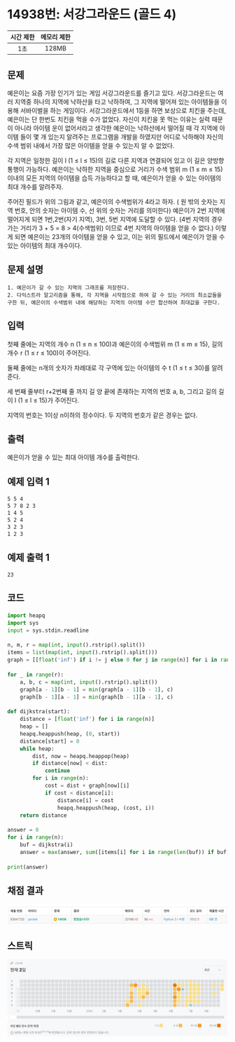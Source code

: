 # 14938번: 서강그라운드 (골드 4)
| 시간 제한 | 메모리 제한 |
|:-----:|:------:|
|  1초   | 128MB  |

## 문제
예은이는 요즘 가장 인기가 있는 게임 서강그라운드를 즐기고 있다. 서강그라운드는 여러 지역중 하나의 지역에 낙하산을 타고 낙하하여, 그 지역에 떨어져 있는 아이템들을 이용해 서바이벌을 하는 게임이다. 서강그라운드에서 1등을 하면 보상으로 치킨을 주는데, 예은이는 단 한번도 치킨을 먹을 수가 없었다. 자신이 치킨을 못 먹는 이유는 실력 때문이 아니라 아이템 운이 없어서라고 생각한 예은이는 낙하산에서 떨어질 때 각 지역에 아이템 들이 몇 개 있는지 알려주는 프로그램을 개발을 하였지만 어디로 낙하해야 자신의 수색 범위 내에서 가장 많은 아이템을 얻을 수 있는지 알 수 없었다.

각 지역은 일정한 길이 l (1 ≤ l ≤ 15)의 길로 다른 지역과 연결되어 있고 이 길은 양방향 통행이 가능하다. 예은이는 낙하한 지역을 중심으로 거리가 수색 범위 m (1 ≤ m ≤ 15) 이내의 모든 지역의 아이템을 습득 가능하다고 할 때, 예은이가 얻을 수 있는 아이템의 최대 개수를 알려주자.



주어진 필드가 위의 그림과 같고, 예은이의 수색범위가 4라고 하자. ( 원 밖의 숫자는 지역 번호, 안의 숫자는 아이템 수, 선 위의 숫자는 거리를 의미한다) 예은이가 2번 지역에 떨어지게 되면 1번,2번(자기 지역), 3번, 5번 지역에 도달할 수 있다. (4번 지역의 경우 가는 거리가 3 + 5 = 8 > 4(수색범위) 이므로 4번 지역의 아이템을 얻을 수 없다.) 이렇게 되면 예은이는 23개의 아이템을 얻을 수 있고, 이는 위의 필드에서 예은이가 얻을 수 있는 아이템의 최대 개수이다.

## 문제 설명
```text
1. 예은이가 갈 수 있는 지역의 그래프를 저장한다. 
2. 다익스트라 알고리즘을 통해, 각 지역을 시작점으로 하여 갈 수 있는 거리의 최소값들을 구한 뒤, 예은이의 수색범위 내에 해당하는 지역의 아이템 수만 합산하여 최대값을 구한다.
```

## 입력
첫째 줄에는 지역의 개수 n (1 ≤ n ≤ 100)과 예은이의 수색범위 m (1 ≤ m ≤ 15), 길의 개수 r (1 ≤ r ≤ 100)이 주어진다.

둘째 줄에는 n개의 숫자가 차례대로 각 구역에 있는 아이템의 수 t (1 ≤ t ≤ 30)를 알려준다.

세 번째 줄부터 r+2번째 줄 까지 길 양 끝에 존재하는 지역의 번호 a, b, 그리고 길의 길이 l (1 ≤ l ≤ 15)가 주어진다.

지역의 번호는 1이상 n이하의 정수이다. 두 지역의 번호가 같은 경우는 없다.



## 출력
예은이가 얻을 수 있는 최대 아이템 개수를 출력한다.






## 예제 입력 1 
```text
5 5 4
5 7 8 2 3
1 4 5
5 2 4
3 2 3
1 2 3
```

## 예제 출력 1 
```text
23
```

## 코드
```python
import heapq
import sys
input = sys.stdin.readline

n, m, r = map(int, input().rstrip().split())
items = list(map(int, input().rstrip().split()))
graph = [[float('inf') if i != j else 0 for j in range(n)] for i in range(n)]

for _ in range(r):
    a, b, c = map(int, input().rstrip().split())
    graph[a - 1][b - 1] = min(graph[a - 1][b - 1], c)
    graph[b - 1][a - 1] = min(graph[b - 1][a - 1], c)

def dijkstra(start):
    distance = [float('inf') for i in range(n)]
    heap = []
    heapq.heappush(heap, (0, start))
    distance[start] = 0
    while heap:
        dist, now = heapq.heappop(heap)
        if distance[now] < dist:
            continue
        for i in range(n):
            cost = dist + graph[now][i]
            if cost < distance[i]:
                distance[i] = cost
                heapq.heappush(heap, (cost, i))
    return distance

answer = 0
for i in range(n):
    buf = dijkstra(i)
    answer = max(answer, sum([items[i] for i in range(len(buf)) if buf[i] <= m]))

print(answer)

```

## 채점 결과
![img.png](img.png)

## 스트릭
![img_1.png](img_1.png)